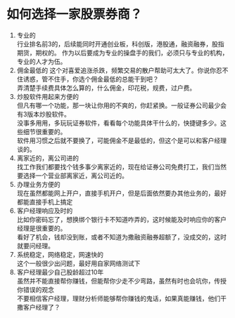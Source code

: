# 如何选择一家股票券商？

1. 专业的  
行业排名前3的，后续能同时开通创业板，科创版，港股通，融资融券，股指期货，期权的。 
作为以后要成为专业的操盘手的我们，必须只与专业的机构，专业的人才为伍。  
2. 佣金最低的 
这个对喜爱追涨杀跌，频繁交易的散户帮助可太大了。你说你忍不住诱惑，管不住手，你选个佣金最低的总能干到吧？  
弄清楚手续费具体怎么算的，什么佣金，印花税，规费，过户费。  
3. 炒股软件用起来方便的  
但凡有哪一个功能，那一块让你用的不爽的，你赶紧换。一般证券公司最少会有3版本炒股软件。  
没事多用用，多玩玩证券软件，看看每个功能具体干什么的，快捷键多少。这些细节很重要的。  
软件用习惯之后就不要换了，可能佣金不是最低的，但这个是可以和客户经理谈的。
4. 离家近的，离公司进的  
找工作我们都要找个钱多事少离家近的，现在给证券公司免费打工，我们当然要选择一个营业部离家近，离公司近的。  
5. 办理业务方便的  
现在虽然都能网上开户，直接手机开户，但是后面依然要办其他业务的，最好都能直接手机上搞定  
6. 客户经理响应及时的  
比如你密码忘了，想换绑个银行卡不知道咋弄的，这时候能及时响应你的客户经理是很重要的。  
看好了机会，钱却没到账，或者不知道为撒融资融券超额了，没成交的，这时就要问经理。  
7. 系统稳定，网络稳定，网速快的  
这个一般很少出问题，最好用自家网络测试下  
8. 客户经理最少自己股龄超过10年  
虽然并不能直接帮你赚钱，但能帮你少走不少弯路，虽然有时也会坑你，传授你错误的观念   
不要相信客户经理，理财分析师能够帮你赚钱的鬼话，如果真能赚钱，他们干撒客户经理了？  